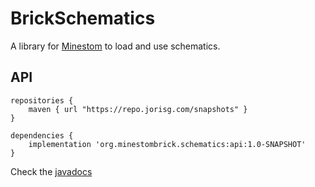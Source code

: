 # BrickSchematics

A library for [Minestom](https://github.com/Minestom/Minestom) to load and use schematics.

## API

```
repositories {
    maven { url "https://repo.jorisg.com/snapshots" }
}

dependencies {
    implementation 'org.minestombrick.schematics:api:1.0-SNAPSHOT'
}
```

Check the [javadocs](https://minestombrick.github.io/BrickSchematics/)




